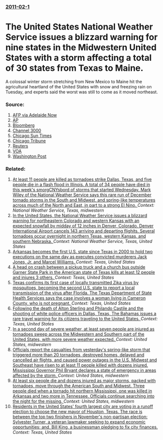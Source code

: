### [2011-02-1](/news/2011/02/1/index.md)

# The United States National Weather Service issues a blizzard warning for nine states in the Midwestern United States with a storm affecting a total of 30 states from Texas to Maine. 

A colossal winter storm stretching from New Mexico to Maine hit the agricultural heartland of the United States with snow and freezing rain on Tuesday, and experts said the worst was still to come as it moved northeast.


### Source:

1. [AFP via Adelaide Now](http://www.adelaidenow.com.au/news/breaking-news/mammoth-snow-storm-pounds-central-us/story-e6frea73-1225998725910)
2. [AP](http://hosted.ap.org/specials/interactives/_national/snowstorm-020111/)
3. [Bloomberg](http://www.bloomberg.com/news/2011-02-01/storm-cancels-flights-may-set-chicago-snow-record-coat-new-york-with-ice.html)
4. [Channel 3000](http://www.channel3000.com/weather/26692720/detail.html)
5. [Chicago Sun Times](http://www.suntimes.com/3605053-417/flights-cta-midway-rail-tuesday.html)
6. [Chicago Tribune](http://www.chicagotribune.com/news/local/breaking/chibrknews-weather-snowfall-chicago-indiana-20110130,0,3874341.story)
7. [Reuters](http://www.reuters.com/article/2011/02/01/idINIndia-54572920110201)
8. [VOA](http://www.voanews.com/english/news/usa/US-Winter-Weather-Forces-6400-Flight-Cancelations-115033949.html)
9. [Washington Post](http://voices.washingtonpost.com/capitalweathergang/2011/02/amazing_reports_about_massive.html)

### Related:

1. [At least 11 people are killed as tornadoes strike Dallas, Texas, and five people die in a flash flood in Illinois. A total of 34 people have died in this week's smorgCNYsbord of storms that started Wednesday. Mark Wiley of the National Weather Service says this rare run of December tornado storms in the South and Midwest, and spring-like temperatures across much of the North and East, in part to a strong El Nino. ](/news/2015/12/27/at-least-11-people-are-killed-as-tornadoes-strike-dallas-texas-and-five-people-die-in-a-flash-flood-in-illinois-a-total-of-34-people-have.md) _Context: National Weather Service, Texas, midwestern_
2. [In the United States, the National Weather Service issues a blizzard warning for northeastern Colorado and western Kansas with an expected snowfall by midday of 12 inches in Denver, Colorado. Denver International Airport cancels 143 arriving and departing flighits. Several tornadoes occur overnight in northern Texas, western Kansas, and southern Nebraska. ](/news/2015/11/17/in-the-united-states-the-national-weather-service-issues-a-blizzard-warning-for-northeastern-colorado-and-western-kansas-with-an-expected-s.md) _Context: National Weather Service, Texas, United States_
3. [Arkansas becomes the first U.S. state since Texas in 2000 to hold two executions on the same day as executes convicted murderers Jack Jones, Jr. and Marcel Williams. ](/news/2017/04/24/arkansas-becomes-the-first-u-s-state-since-texas-in-2000-to-hold-two-executions-on-the-same-day-as-executes-convicted-murderers-jack-jones.md) _Context: Texas, United States_
4. [A head on crash between a pickup truck and a church bus outside Garner State Park in the American state of Texas kills at least 12 people and injures 3 others. ](/news/2017/03/29/a-head-on-crash-between-a-pickup-truck-and-a-church-bus-outside-garner-state-park-in-the-american-state-of-texas-kills-at-least-12-people-an.md) _Context: Texas, United States_
5. [Texas confirms its first case of locally transmitted Zika virus by mosquitoes, becoming the second U.S. state to report a local transmission of the virus after Florida. The Texas Department of State Health Services says the case involves a woman living in Cameron County, who is not pregnant. ](/news/2016/11/28/texas-confirms-its-first-case-of-locally-transmitted-zika-virus-by-mosquitoes-becoming-the-second-u-s-state-to-report-a-local-transmission.md) _Context: Texas, United States_
6. [Following the death of Alton Sterling and Philando Castile and the shooting of white police officers in Dallas, Texas, The Bahamas issues a rare travel warning for its citizens traveling to the United States. ](/news/2016/07/9/following-the-death-of-alton-sterling-and-philando-castile-and-the-shooting-of-white-police-officers-in-dallas-texas-the-bahamas-issues-a.md) _Context: Texas, United States_
7. [In a second day of severe weather, at least seven people are injured as tornadoes sweep across the Midwestern and Southern part of the United States, with more severe weather expected. ](/news/2016/04/1/in-a-second-day-of-severe-weather-at-least-seven-people-are-injured-as-tornadoes-sweep-across-the-midwestern-and-southern-part-of-the-unite.md) _Context: United States, midwestern_
8. [Officials report the casualties from yesterday's spring-like storm that triggered more than 20 tornadoes, destroyed homes, delayed and cancelled air flights, and caused power outages in the U.S. Midwest and Southeast have risen to at least 11 people killed with dozens injured. Mississippi Governor Phil Bryant declares a state of emergency in areas affected by the storm. ](/news/2015/12/24/officials-report-the-casualties-from-yesterday-s-spring-like-storm-that-triggered-more-than-20-tornadoes-destroyed-homes-delayed-and-cance.md) _Context: United States, midwestern_
9. [At least six people die and dozens injured as major storms, packed with tornadoes, move through the American South and Midwest. Three people died when a tornado hit northern Mississippi, one was killed in Arkansas and two more in Tennessee. Officials continue searching into the night for the missing. ](/news/2015/12/23/at-least-six-people-die-and-dozens-injured-as-major-storms-packed-with-tornadoes-move-through-the-american-south-and-midwest-three-people.md) _Context: United States, midwestern_
10. [Residents in the United States' fourth largest city are voting in a runoff election to choose the new mayor of Houston, Texas. The race is between the top two finishers in November's non-partisan election: Sylvester Turner, a veteran lawmaker seeking to expand economic opportunities; and, Bill King, a businessman pledging to fix city finances. ](/news/2015/12/12/residents-in-the-united-states-fourth-largest-city-are-voting-in-a-runoff-election-to-choose-the-new-mayor-of-houston-texas-the-race-is-b.md) _Context: Texas, United States_
